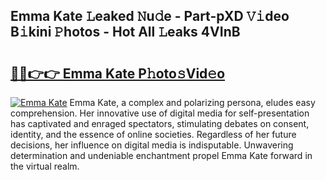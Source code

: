 ## Emma Kate 𝙻eaked 𝙽u𝚍e - Part-pXD 𝚅𝚒deo B𝚒kini 𝙿hotos - Hot All 𝙻eaks 4VInB

# <h2><a href="http://ld35eq1.urlbe.top/?page=Emma+Kate">🔗🔗👉👉 Emma Kate P𝚑oto𝚜Vid𝚎o</a></h2>

[![Emma Kate](https://i.imgur.com/eBuTRDB.gif)](http://ld35eq1.urlbe.top/?page=Emma+Kate)
Emma Kate, a complex and polarizing persona, eludes easy comprehension. Her innovative use of digital media for self-presentation has captivated and enraged spectators, stimulating debates on consent, identity, and the essence of online societies. Regardless of her future decisions, her influence on digital media is indisputable. Unwavering determination and undeniable enchantment propel Emma Kate forward in the virtual realm.
